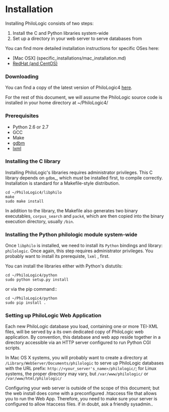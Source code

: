 Installation
============

Installing PhiloLogic consists of two steps:

1. Install the C and Python libraries system-wide
2. Set up a directory in your web server to serve databases from

You can find more detailed installation instructions for specific OSes here:
* [Mac OSX] (specific_installations/mac_installation.md)
* [RedHat (and CentOS)](specific_installations/redhat_installation.md)

### Downloading ###

You can find a copy of the latest version of PhiloLogic4 [here](releases/).

For the rest of this document, we will assume the PhiloLogic source code is installed in 
your home directory at ~/PhiloLogic4/

### Prerequisites ###

* Python 2.6 or 2.7
* GCC
* Make
* [gdbm](http://www.gnu.org.ua/software/gdbm/)
* [lxml](http://lxml.de/)

### Installing the C library ###

Installing PhiloLogic's libraries requires administrator privileges.
This C library depends on `gdbm`_, which *must* be installed first, to compile correctly.
Installation is standard for a Makefile-style distribution.

    cd ~/PhiloLogic4/libphilo
    make
    sudo make install

In addition to the library, the Makefile also generates two binary executables,
``corpus_search`` and ``pack4``, which are then copied into the 
binary execution directory, usually ``/bin``.

### Installing the Python philologic module system-wide ###

Once ``libphilo`` is installed, we need to install its `Python` bindings
and library: ``philologic``. Once again, this step requires administrator
privileges. You probably want to install its prerequiste, ``lxml`` , first.

You can install the libraries either with Python's distutils:

    cd ~/PhiloLogic4/python
    sudo python setup.py install

or via the pip command::

    cd ~/PhiloLogic4/python
    sudo pip install .

### Setting up PhiloLogic Web Application ###

Each new PhiloLogic database you load, containing one or more TEI-XML files, will be served
by a its own dedicated copy of PhiloLogic web application.
By convention, this database and web app reside together in a directory
accessible via an HTTP server configured to run Python CGI scripts.

In Mac OS X systems, you will probably want to create a directory at
``/Library/WebServer/Documents/philologic`` to serve up PhiloLogic databases
with the URL prefix: ``http://<your_server's_name>/philologic/``; for Linux systems, 
the proper directory may vary, but ``/var/www/philologic/`` or ``/var/www/html/philologic/``

Configuring your web server is outside of the scope of this document; but the web install
does come with a preconfigured .htaccess file that allows you to run the Web App.
Therefore, you need to make sure your server is configured to allow htaccess files.
if in doubt, ask a friendly sysadmin.. 
